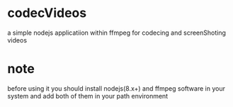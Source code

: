 # codecVideos
a simple nodejs applicatiion within ffmpeg for codecing and screenShoting videos 
# note
before using it  you should install nodejs(8.x+) and ffmpeg software in your system and add both of them in your path environment
